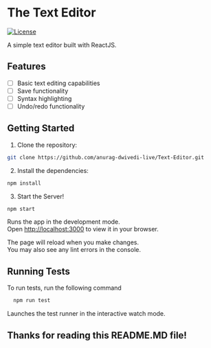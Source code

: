 # The Text Editor

[![License](https://img.shields.io/badge/license-MIT-blue.svg)](https://opensource.org/licenses/MIT)

A simple text editor built with ReactJS.

## Features

- [ ]  Basic text editing capabilities
- [ ]  Save functionality
- [ ]  Syntax highlighting
- [ ]  Undo/redo functionality

## Getting Started

1. Clone the repository:

```bash
git clone https://github.com/anurag-dwivedi-live/Text-Editor.git 
```

2. Install the dependencies:

```bash
npm install 
```

3. Start the Server!

```bash
npm start
```

Runs the app in the development mode.\
Open [http://localhost:3000](http://localhost:3000) to view it in your browser.

The page will reload when you make changes.\
You may also see any lint errors in the console.

## Running Tests

To run tests, run the following command

```bash
  npm run test
```

Launches the test runner in the interactive watch mode.


## Thanks for reading this README.MD file!
